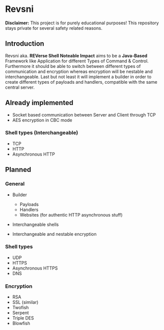 # Revsni

**Disclaimer:** This project is for purely educational purposes! This repository stays private for several safety related reasons.

## Introduction

Revsni aka. **REVerse Shell Noteable Impact** aims to be a **Java-Based** Framework like Application for different Types of Command & Control.
Furthermore it should be able to switch between different types of communication and encryption whereas encryption will be nestable and interchangeable.
Last but not least it will implement a builder in order to create different types of payloads and handlers, compatible with the same central server.

## Already implemented

  - Socket based communication between Server and Client through TCP
  - AES encryption in CBC mode

### Shell types (Interchangeable)
  - TCP
  - HTTP
  - Asynchronous HTTP

## Planned

### General

- Builder
  - Payloads
  - Handlers
  - Websites (for authentic HTTP asynchronous stuff)

- Interchangeable shells
- Interchangeable and nestable encryption

### Shell types
  - UDP
  - HTTPS
  - Asynchronous HTTPS
  - DNS

### Encryption
  - RSA
  - SSL (similar)
  - Twofish
  - Serpent
  - Triple DES
  - Blowfish

